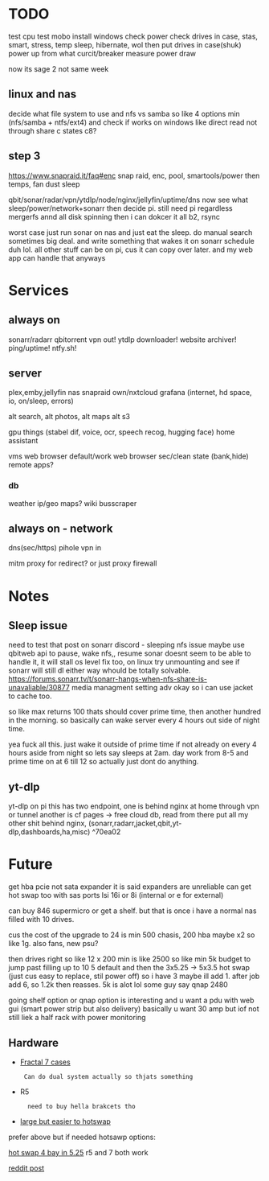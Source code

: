 # TODO
test cpu
test mobo
install windows
check power
check drives in case, stas, smart, stress, temp
sleep, hibernate, wol
then put drives in case(shuk)
power up from what curcit/breaker
measure power draw

now its sage 2 not same week
## linux and nas
decide what file system to use and nfs vs samba
so like 4 options min (nfs/samba + ntfs/ext4)
and check if works on windows like direct read not through share
c states c8?

## step 3
https://www.snapraid.it/faq#enc
snap raid, enc, pool, smartools/power
then temps, fan dust
sleep

qbit/sonar/radar/vpn/ytdlp/node/nginx/jellyfin/uptime/dns
now see what sleep/power/network+sonarr
then decide pi. still need pi regardless
mergerfs annd all disk spinning
then i can dokcer it all
b2, rsync

worst case just run sonar on nas and just eat the sleep. do manual search sometimes big deal. and write something that wakes it on sonarr schedule duh lol. all other stuff can be on pi, cus it can copy over later. and my web app can handle that anyways

# Services

## always on
sonarr/radarr
qbitorrent
vpn out!
ytdlp downloader!
website archiver!
ping/uptime!
ntfy.sh!

## server
plex,emby,jellyfin
nas
snapraid
own/nxtcloud
grafana (internet, hd space, io, on/sleep, errors)

alt search, alt photos, alt maps
alt s3

gpu things (stabel dif, voice, ocr, speech recog, hugging face)
home assistant

vms
web browser default/work
web browser sec/clean state (bank,hide)
remote apps?

### db
weather
ip/geo
maps?
wiki
busscraper 

## always on - network
dns(sec/https)
pihole
vpn in

mitm proxy for redirect?
or just proxy
firewall

# Notes

## Sleep issue
need to test that
post on sonarr discord - sleeping nfs issue
maybe use qbitweb api to pause, wake nfs,, resume
sonar doesnt seem to be able to handle it, it will stall
os level fix too, on linux try unmounting and see if sonarr will still dl
either way whould be totally solvable. 
https://forums.sonarr.tv/t/sonarr-hangs-when-nfs-share-is-unavaliable/30877
media managment setting adv
okay so i can use jacket to cache too.

so like max returns 100 thats should cover prime time,
then another hundred in the morning. so basically 
can wake server every 4 hours out side of night time.

yea fuck all this. just wake it outside of prime time if not already on every 4 hours aside from night
so lets say sleeps at 2am. day work from 8-5 and prime time on at 6 till 12
so actually just dont do anything. 

## yt-dlp
yt-dlp on pi
this has two endpoint, one is behind nginx at home through vpn or tunnel
another is cf pages -> free cloud db, read from there
put all my other shit behind nginx, (sonarr,radarr,jacket,qbit,yt-dlp,dashboards,ha,misc) ^70ea02


# Future

get hba pcie not sata expander
it is said expanders are unreliable
can get hot swap too with sas ports
lsi 16i or 8i (internal or e for external)

can buy 846 supermicro
or get a shelf.
but that is once i  have a normal nas filled with 10 drives.

cus the cost of the upgrade to 24 is min
500 chasis, 200 hba maybe x2
so like 1g. also fans, new psu?

then drives right so like
12 x 200 min is like 2500 so like min 5k budget
to jump past filling up to 10
5 default and then the 3x5.25 -> 5x3.5 hot swap (just cus easy to replace, stil power off)
so i have 3 maybe ill add 1.
after job add 6, so 1.2k
then reasses. 5k is alot lol 
some guy say qnap 2480

going shelf option or qnap option is interesting
and u want a pdu with web gui (smart power strip but also delivery)
basically u want 30 amp but iof not still liek a half rack
with power monitoring

## Hardware
 - [Fractal 7 cases](https://www.amazon.com/Fractal-Design-Aluminum-Tempered-Computer/dp/B08146GB6Y/ref=sr_1_1?keywords=fractal%2Bdefine%2B7%2Bxl&qid=1667350631&qu=eyJxc2MiOiIyLjM5IiwicXNhIjoiMS40NSIsInFzcCI6IjAuNTAifQ%3D%3D&sprefix=fractal%2Bdefine%2B%2Caps%2C135&sr=8-1&ufe=app_do%3Aamzn1.fos.c3015c4a-46bb-44b9-81a4-dc28e6d374b3&th=1)
 
        Can do dual system actually so thjats something
- R5
    
        need to buy hella brakcets tho

- [large but easier to hotswap](https://www.newegg.com/black-thermaltake-core-w200-xl-atx-dual-system-super-tower/p/N82E16811133308)

prefer above but if needed hotsawp options:

[hot swap 4 bay in 5.25](https://www.amazon.com/StarTech-com-Aluminum-Trayless-Mobile-Backplane/dp/B00OUSU8MI/ref=dp_prsubs_3?pd_rd_w=Gz7U3&content-id=amzn1.sym.ec3cee7c-6bd8-496a-8166-4fdb6d51cad1&pf_rd_p=ec3cee7c-6bd8-496a-8166-4fdb6d51cad1&pf_rd_r=3JE8VGYZ7BB4AWRTYAT4&pd_rd_wg=KwUXS&pd_rd_r=f9649681-3d94-4ff3-aaeb-19d673bc2623&pd_rd_i=B00OUSU8MI&psc=1)
r5 and 7 both work

[reddit post](https://www.reddit.com/r/htpc/comments/or33pq/any_good_atx_cases_with_10x_35_hdd_bays/)